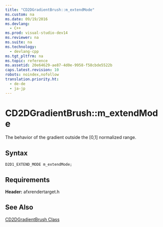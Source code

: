 ```yaml
---
title: "CD2DGradientBrush::m_extendMode"
ms.custom: na
ms.date: 09/19/2016
ms.devlang: 
  - C++
ms.prod: visual-studio-dev14
ms.reviewer: na
ms.suite: na
ms.technology: 
  - devlang-cpp
ms.tgt_pltfrm: na
ms.topic: reference
ms.assetid: 20e64629-ae87-4d0e-9958-f58cbde5522b
caps.latest.revision: 10
robots: noindex,nofollow
translation.priority.ht: 
  - de-de
  - ja-jp
---
```

# CD2DGradientBrush::m_extendMode
The behavior of the gradient outside the [0,1] normalized range.  
  
## Syntax  
  
```  
D2D1_EXTEND_MODE m_extendMode;  
```  
  
## Requirements  
 **Header:** afxrendertarget.h  
  
## See Also  
 [CD2DGradientBrush Class](../vs140/CD2DGradientBrush-Class.md)